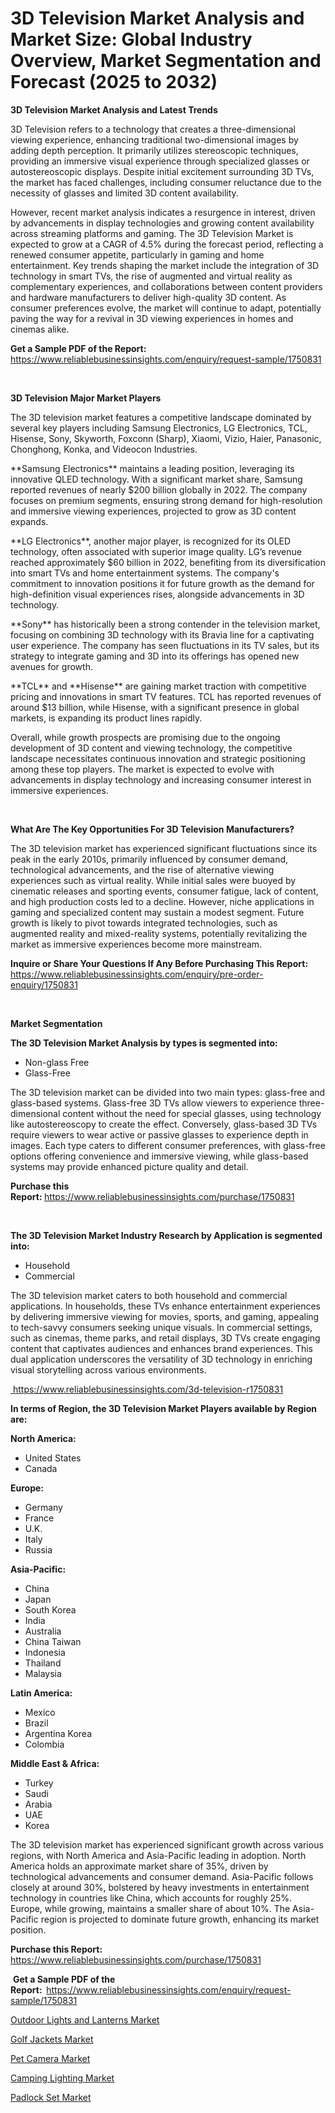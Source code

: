 <p><h1>3D Television Market Analysis and Market Size: Global Industry Overview, Market Segmentation and Forecast (2025 to 2032)</h1></p><p><strong>3D Television Market Analysis and Latest Trends</strong></p>
<p><p>3D Television refers to a technology that creates a three-dimensional viewing experience, enhancing traditional two-dimensional images by adding depth perception. It primarily utilizes stereoscopic techniques, providing an immersive visual experience through specialized glasses or autostereoscopic displays. Despite initial excitement surrounding 3D TVs, the market has faced challenges, including consumer reluctance due to the necessity of glasses and limited 3D content availability.</p><p>However, recent market analysis indicates a resurgence in interest, driven by advancements in display technologies and growing content availability across streaming platforms and gaming. The 3D Television Market is expected to grow at a CAGR of 4.5% during the forecast period, reflecting a renewed consumer appetite, particularly in gaming and home entertainment. Key trends shaping the market include the integration of 3D technology in smart TVs, the rise of augmented and virtual reality as complementary experiences, and collaborations between content providers and hardware manufacturers to deliver high-quality 3D content. As consumer preferences evolve, the market will continue to adapt, potentially paving the way for a revival in 3D viewing experiences in homes and cinemas alike.</p></p>
<p><strong>Get a Sample PDF of the Report:&nbsp;</strong> <a href="https://www.reliablebusinessinsights.com/enquiry/request-sample/1750831?utm_campaign=1877&utm_medium=2&utm_source=Github&utm_content=ia&utm_term=07022025&utm_id=3d-television">https://www.reliablebusinessinsights.com/enquiry/request-sample/1750831</a></p>
<p>&nbsp;</p>
<p><strong>3D Television Major Market Players</strong></p>
<p><p>The 3D television market features a competitive landscape dominated by several key players including Samsung Electronics, LG Electronics, TCL, Hisense, Sony, Skyworth, Foxconn (Sharp), Xiaomi, Vizio, Haier, Panasonic, Chonghong, Konka, and Videocon Industries. </p><p>**Samsung Electronics** maintains a leading position, leveraging its innovative QLED technology. With a significant market share, Samsung reported revenues of nearly $200 billion globally in 2022. The company focuses on premium segments, ensuring strong demand for high-resolution and immersive viewing experiences, projected to grow as 3D content expands.</p><p>**LG Electronics**, another major player, is recognized for its OLED technology, often associated with superior image quality. LG’s revenue reached approximately $60 billion in 2022, benefiting from its diversification into smart TVs and home entertainment systems. The company's commitment to innovation positions it for future growth as the demand for high-definition visual experiences rises, alongside advancements in 3D technology.</p><p>**Sony** has historically been a strong contender in the television market, focusing on combining 3D technology with its Bravia line for a captivating user experience. The company has seen fluctuations in its TV sales, but its strategy to integrate gaming and 3D into its offerings has opened new avenues for growth.</p><p>**TCL** and **Hisense** are gaining market traction with competitive pricing and innovations in smart TV features. TCL has reported revenues of around $13 billion, while Hisense, with a significant presence in global markets, is expanding its product lines rapidly.</p><p>Overall, while growth prospects are promising due to the ongoing development of 3D content and viewing technology, the competitive landscape necessitates continuous innovation and strategic positioning among these top players. The market is expected to evolve with advancements in display technology and increasing consumer interest in immersive experiences.</p></p>
<p>&nbsp;</p>
<p><strong>What Are The Key Opportunities For 3D Television Manufacturers?</strong></p>
<p><p>The 3D television market has experienced significant fluctuations since its peak in the early 2010s, primarily influenced by consumer demand, technological advancements, and the rise of alternative viewing experiences such as virtual reality. While initial sales were buoyed by cinematic releases and sporting events, consumer fatigue, lack of content, and high production costs led to a decline. However, niche applications in gaming and specialized content may sustain a modest segment. Future growth is likely to pivot towards integrated technologies, such as augmented reality and mixed-reality systems, potentially revitalizing the market as immersive experiences become more mainstream.</p></p>
<p><strong>Inquire or Share Your Questions If Any Before Purchasing This Report:</strong> <a href="https://www.reliablebusinessinsights.com/enquiry/pre-order-enquiry/1750831?utm_campaign=1877&utm_medium=2&utm_source=Github&utm_content=ia&utm_term=07022025&utm_id=3d-television">https://www.reliablebusinessinsights.com/enquiry/pre-order-enquiry/1750831</a></p>
<p>&nbsp;</p>
<p><strong>Market Segmentation</strong></p>
<p><strong>The 3D Television Market Analysis by types is segmented into:</strong></p>
<p><ul><li>Non-glass Free</li><li>Glass-Free</li></ul></p>
<p><p>The 3D television market can be divided into two main types: glass-free and glass-based systems. Glass-free 3D TVs allow viewers to experience three-dimensional content without the need for special glasses, using technology like autostereoscopy to create the effect. Conversely, glass-based 3D TVs require viewers to wear active or passive glasses to experience depth in images. Each type caters to different consumer preferences, with glass-free options offering convenience and immersive viewing, while glass-based systems may provide enhanced picture quality and detail.</p></p>
<p><strong>Purchase this Report:&nbsp;</strong><a href="https://www.reliablebusinessinsights.com/purchase/1750831?utm_campaign=1877&utm_medium=2&utm_source=Github&utm_content=ia&utm_term=07022025&utm_id=3d-television">https://www.reliablebusinessinsights.com/purchase/1750831</a></p>
<p>&nbsp;</p>
<p><strong>The 3D Television Market Industry Research by Application is segmented into:</strong></p>
<p><ul><li>Household</li><li>Commercial</li></ul></p>
<p><p>The 3D television market caters to both household and commercial applications. In households, these TVs enhance entertainment experiences by delivering immersive viewing for movies, sports, and gaming, appealing to tech-savvy consumers seeking unique visuals. In commercial settings, such as cinemas, theme parks, and retail displays, 3D TVs create engaging content that captivates audiences and enhances brand experiences. This dual application underscores the versatility of 3D technology in enriching visual storytelling across various environments.</p></p>
<p><a href="https://www.reliablebusinessinsights.com/3d-television-r1750831?utm_campaign=1877&utm_medium=2&utm_source=Github&utm_content=ia&utm_term=07022025&utm_id=3d-television">&nbsp;https://www.reliablebusinessinsights.com/3d-television-r1750831</a></p>
<p><strong>In terms of Region, the 3D Television Market Players available by Region are:</strong></p>
<p>
    <p> <strong> North America: </strong>
        <ul>
            <li>United States</li>
            <li>Canada</li>
        </ul>
        </p> 
    <p> <strong> Europe: </strong>
        <ul>
            <li>Germany</li>
            <li>France</li>
            <li>U.K.</li>
            <li>Italy</li>
            <li>Russia</li>
        </ul>
        </p> 
    <p> <strong> Asia-Pacific: </strong>
        <ul>
            <li>China</li>
            <li>Japan</li>
            <li>South Korea</li>
            <li>India</li>
            <li>Australia</li>
            <li>China Taiwan</li>
            <li>Indonesia</li>
            <li>Thailand</li>
            <li>Malaysia</li>
        </ul>
        </p> 
    <p> <strong> Latin America: </strong>
        <ul>
            <li>Mexico</li>
            <li>Brazil</li>
            <li>Argentina Korea</li>
            <li>Colombia</li>
        </ul>
        </p> 
    <p> <strong> Middle East & Africa: </strong>
        <ul>
            <li>Turkey</li>
            <li>Saudi</li>
            <li>Arabia</li>
            <li>UAE</li>
            <li>Korea</li>
        </ul>
    </p>
    </p>
<p><p>The 3D television market has experienced significant growth across various regions, with North America and Asia-Pacific leading in adoption. North America holds an approximate market share of 35%, driven by technological advancements and consumer demand. Asia-Pacific follows closely at around 30%, bolstered by heavy investments in entertainment technology in countries like China, which accounts for roughly 25%. Europe, while growing, maintains a smaller share of about 10%. The Asia-Pacific region is projected to dominate future growth, enhancing its market position.</p></p>
<p><strong>Purchase this Report: </strong><a href="https://www.reliablebusinessinsights.com/purchase/1750831?utm_campaign=1877&utm_medium=2&utm_source=Github&utm_content=ia&utm_term=07022025&utm_id=3d-television">https://www.reliablebusinessinsights.com/purchase/1750831</a></p>
<p>&nbsp;<strong>Get a Sample PDF of the Report:&nbsp;&nbsp;</strong><a href="https://www.reliablebusinessinsights.com/enquiry/request-sample/1750831?utm_campaign=1877&utm_medium=2&utm_source=Github&utm_content=ia&utm_term=07022025&utm_id=3d-television">https://www.reliablebusinessinsights.com/enquiry/request-sample/1750831</a></p>
<p><strong></strong></p>
<p><p><a href="https://github.com/mohmodsiason/Market-Research-Report-List-1/blob/main/outdoor-lights-and-lanterns-market.md?utm_campaign=1877&utm_medium=2&utm_source=Github&utm_content=ia&utm_term=07022025&utm_id=3d-television">Outdoor Lights and Lanterns Market</a></p><p><a href="https://github.com/mbilliekralc/Market-Research-Report-List-1/blob/main/golf-jackets-market.md?utm_campaign=1877&utm_medium=2&utm_source=Github&utm_content=ia&utm_term=07022025&utm_id=3d-television">Golf Jackets Market</a></p><p><a href="https://github.com/anggigpps/Market-Research-Report-List-1/blob/main/pet-camera-market.md?utm_campaign=1877&utm_medium=2&utm_source=Github&utm_content=ia&utm_term=07022025&utm_id=3d-television">Pet Camera Market</a></p><p><a href="https://github.com/deyniphytic/Market-Research-Report-List-1/blob/main/camping-lighting-market.md?utm_campaign=1877&utm_medium=2&utm_source=Github&utm_content=ia&utm_term=07022025&utm_id=3d-television">Camping Lighting Market</a></p><p><a href="https://github.com/saoneubeh8/Market-Research-Report-List-1/blob/main/padlock-set-market.md?utm_campaign=1877&utm_medium=2&utm_source=Github&utm_content=ia&utm_term=07022025&utm_id=3d-television">Padlock Set Market</a></p></p>